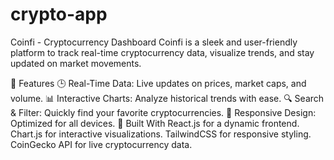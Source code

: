 # crypto-app
Coinfi - Cryptocurrency Dashboard
Coinfi is a sleek and user-friendly platform to track real-time cryptocurrency data, visualize trends, and stay updated on market movements.

🌟 Features
🕒 Real-Time Data: Live updates on prices, market caps, and volume.
📊 Interactive Charts: Analyze historical trends with ease.
🔍 Search & Filter: Quickly find your favorite cryptocurrencies.
📱 Responsive Design: Optimized for all devices.
🔧 Built With
React.js for a dynamic frontend.
Chart.js for interactive visualizations.
TailwindCSS for responsive styling.
CoinGecko API for live cryptocurrency data.

